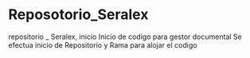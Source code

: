 # Reposotorio_Seralex
repositorio _ Seralex, inicio
Inicio de codigo para gestor documental
Se efectua inicio de Repositorio y Rama para  alojar el codigo 
